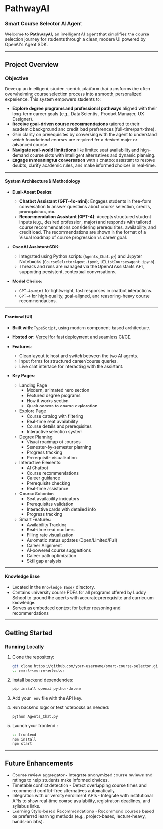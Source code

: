 # PathwayAI
### Smart Course Selector AI Agent

Welcome to **PathwayAI**, an intelligent AI agent that simplifies the course selection journey for students through a clean, modern UI powered by OpenAI's Agent SDK.

---

## Project Overview

### **Objective**

Develop an intelligent, student-centric platform that transforms the often overwhelming course selection process into a smooth, personalized experience. This system empowers students to:

- **Explore degree programs and professional pathways** aligned with their long-term career goals (e.g., Data Scientist, Product Manager, UX Designer).
- **Receive goal-driven course recommendations** tailored to their academic background and credit load preferences (full-time/part-time).
- Gain clarity on prerequisites by conversing with the agent to understand which foundational courses are required for a desired major or advanced course.
- **Navigate real-world limitations** like limited seat availability and high-demand course slots with intelligent alternatives and dynamic planning.
- **Engage in meaningful conversation** with a chatbot assistant to resolve doubts, clarify academic rules, and make informed choices in real-time.

---

#### System Architecture & Methodology

- **Dual-Agent Design**:
  - **Chatbot Assistant (GPT-4o-mini)**: Engages students in free-form conversation to answer questions about course selection, credits, prerequisites, etc.
  - **Recommendation Assistant (GPT-4)**: Accepts structured student inputs (e.g., desired profession, major) and responds with tailored course recommendations considering prerequisites, availability, and credit load. The recommendations are shown in the format of a Visual roadmap of course progression vs career goal.

- **OpenAI Assistant SDK**:
  - Integrated using Python scripts (`Agents_Chat.py`) and Jupyter Notebooks (`CourseSelectorAgent.ipynb`, `UIListCoursesAgent.ipynb`).
  - Threads and runs are managed via the OpenAI Assistants API, supporting persistent, contextual conversations.

- **Model Choice**:
  - `GPT-4o-mini` for lightweight, fast responses in chatbot interactions.
  - `GPT-4` for high-quality, goal-aligned, and reasoning-heavy course recommendations.

---

#### Frontend (UI)

- **Built with**: `TypeScript`, using modern component-based architecture.
- **Hosted on**: [Vercel]([https://vercel.com](https://pathway-ai-rgmr.vercel.app)) for fast deployment and seamless CI/CD.
- **Features**:
  - Clean layout to host and switch between the two AI agents.
  - Input forms for structured career/course queries.
  - Live chat interface for interacting with the assistant.
 
- **Key Pages**:
  - Landing Page
    - Modern, animated hero section
    - Featured degree programs
    - How it works section
    - Quick access to course exploration
  - Explore Page
    - Course catalog with filtering
    - Real-time seat availability
    - Course details and prerequisites
    - Interactive selection system
  - Degree Planning
    - Visual roadmap of courses
    - Semester-by-semester planning
    - Progress tracking
    - Prerequisite visualization
  - Interactive Elements:
    -  AI Chatbot
    - Course recommendations
    - Career guidance
    - Prerequisite checking
    - Real-time assistance
  - Course Selection
    - Seat availability indicators
    - Prerequisites validation
    - Interactive cards with detailed info
    - Progress tracking
  - Smart Features:
    - Availability Tracking
    - Real-time seat numbers
    - Filling rate visualization
    - Automatic status updates (Open/Limited/Full)
    - Career Alignment
    - AI-powered course suggestions
    - Career path optimization
    - Skill gap analysis
---

#### Knowledge Base

- Located in the `Knowledge Base/` directory.
- Contains university course PDFs for all programs offered by Luddy School to ground the agents with accurate prerequisite and curriculum knowledge.
- Serves as embedded context for better reasoning and recommendations.

---


## Getting Started

### Running Locally

1. Clone the repository:
   ```bash
   git clone https://github.com/your-username/smart-course-selector.git
   cd smart-course-selector
   ```

2. Install backend dependencies:
   ```bash
   pip install openai python-dotenv
   ```

3. Add your `.env` file with the API key.

4. Run backend logic or test notebooks as needed:
   ```bash
   python Agents_Chat.py
   ```

5. Launch your frontend :
   ```bash
   cd frontend
   npm install
   npm start
   ```

---

## Future Enhancements

- Course review aggregator - Integrate anonymized course reviews and ratings to help students make informed choices.
- Timetable conflict detection - Detect overlapping course times and recommend conflict-free alternatives automatically.
- Integration with university enrollment APIs - Integrate with institutional APIs to show real-time course availability, registration deadlines, and syllabus links.
- Learning Style-based Recommendations - Recommend courses based on preferred learning methods (e.g., project-based, lecture-heavy, hands-on labs).
